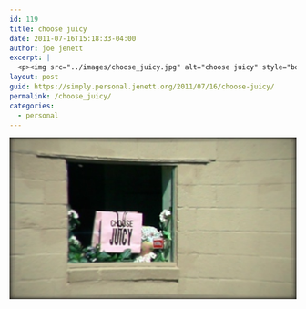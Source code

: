 ```yaml
---
id: 119
title: choose juicy
date: 2011-07-16T15:18:33-04:00
author: joe jenett
excerpt: |
  <p><img src="../images/choose_juicy.jpg" alt="choose juicy" style="border:none;" /></p>
layout: post
guid: https://simply.personal.jenett.org/2011/07/16/choose-juicy/
permalink: /choose_juicy/
categories:
  - personal
---
```

<img src="../images/choose_juicy.jpg" alt="choose juicy" style="border:none;" />